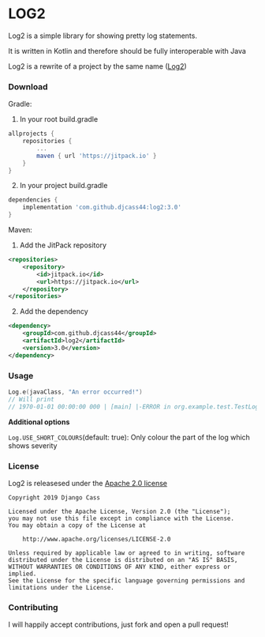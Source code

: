 # LOG2

Log2 is a simple library for showing pretty log statements.

It is written in Kotlin and therefore should be fully interoperable with Java

Log2 is a rewrite of a project by the same name ([Log2](https://gitlab.com/django-sandbox/log2))
### Download

Gradle:

1. In your root build.gradle
```gradle
allprojects {
    repositories {
        ...
        maven { url 'https://jitpack.io' }
    }
}
```
2. In your project build.gradle
```gradle
dependencies {
    implementation 'com.github.djcass44:log2:3.0'
}
```
Maven:

1. Add the JitPack repository
```xml
<repositories>
    <repository>
        <id>jitpack.io</id>
        <url>https://jitpack.io</url>
    </repository>
</repositories>
```
2. Add the dependency
```xml
<dependency>
    <groupId>com.github.djcass44</groupId>
    <artifactId>log2</artifactId>
    <version>3.0</version>
</dependency>
```

### Usage

```kotlin
Log.e(javaClass, "An error occurred!")
// Will print 
// 1970-01-01 00:00:00 000 | [main] |-ERROR in org.example.test.TestLog - An error occurred!
```

**Additional options**

```Log.USE_SHORT_COLOURS```(default: true): Only colour the part of the log which shows severity

### License

Log2 is releasesed under the [Apache 2.0 license](LICENSE)
```
Copyright 2019 Django Cass

Licensed under the Apache License, Version 2.0 (the "License");
you may not use this file except in compliance with the License.
You may obtain a copy of the License at

    http://www.apache.org/licenses/LICENSE-2.0

Unless required by applicable law or agreed to in writing, software
distributed under the License is distributed on an "AS IS" BASIS,
WITHOUT WARRANTIES OR CONDITIONS OF ANY KIND, either express or implied.
See the License for the specific language governing permissions and
limitations under the License.
```

### Contributing

I will happily accept contributions, just fork and open a pull request!

